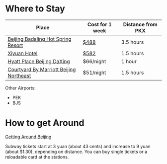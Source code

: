 # Where to Stay

| Place                                                                                   | Cost for 1 week                                                                                                       | Distance from PKX |
| --------------------------------------------------------------------------------------- | --------------------------------------------------------------------------------------------------------------------- | ----------------- |
| [Beijing Badaling Hot Spring Resort](https://maps.app.goo.gl/kS4dsGbXuGFyQkYAA?g_st=ic) | [$488](https://digitalvacationquest.com/condos/Condo.aspx?id=FA530040302-20230312)                                    | 3.5 hours         |
| [Xiyuan Hotel](https://maps.app.goo.gl/KQcz7Z8R1X7ZHnS7A?g_st=ic)                       | [$582](https://hotels.digitalvacationquest.com/v6?_s=ApGOzp_2KpIX4Nyj&_k=jmDeVMZM&siteId=49076&theme=standard#images) | 1.5 hours         
| [Hyatt Place Beijing DaXing](https://maps.app.goo.gl/GsPrZYTGtPGB55ei9?g_st=ic>) | $66/night | 1 hour |
|  [Courtyard By Marriott Beijing Northeast](https://maps.app.goo.gl/m6cX7rSMEMgLf4397?g_st=ic) | $51/night | 1.5 hours |

Other Airports:
- PEK
- BJS

# How to get Around

[Getting Around Beijing](https://travel.usnews.com/Beijing_China/Getting_Around/)

Subway tickets start at 3 yuan (about 43 cents) and increase to 9 yuan (about $1.30), depending on distance. You can buy single tickets or a reloadable card at the stations.